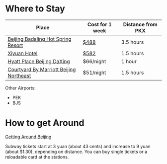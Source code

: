 # Where to Stay

| Place                                                                                   | Cost for 1 week                                                                                                       | Distance from PKX |
| --------------------------------------------------------------------------------------- | --------------------------------------------------------------------------------------------------------------------- | ----------------- |
| [Beijing Badaling Hot Spring Resort](https://maps.app.goo.gl/kS4dsGbXuGFyQkYAA?g_st=ic) | [$488](https://digitalvacationquest.com/condos/Condo.aspx?id=FA530040302-20230312)                                    | 3.5 hours         |
| [Xiyuan Hotel](https://maps.app.goo.gl/KQcz7Z8R1X7ZHnS7A?g_st=ic)                       | [$582](https://hotels.digitalvacationquest.com/v6?_s=ApGOzp_2KpIX4Nyj&_k=jmDeVMZM&siteId=49076&theme=standard#images) | 1.5 hours         
| [Hyatt Place Beijing DaXing](https://maps.app.goo.gl/GsPrZYTGtPGB55ei9?g_st=ic>) | $66/night | 1 hour |
|  [Courtyard By Marriott Beijing Northeast](https://maps.app.goo.gl/m6cX7rSMEMgLf4397?g_st=ic) | $51/night | 1.5 hours |

Other Airports:
- PEK
- BJS

# How to get Around

[Getting Around Beijing](https://travel.usnews.com/Beijing_China/Getting_Around/)

Subway tickets start at 3 yuan (about 43 cents) and increase to 9 yuan (about $1.30), depending on distance. You can buy single tickets or a reloadable card at the stations.